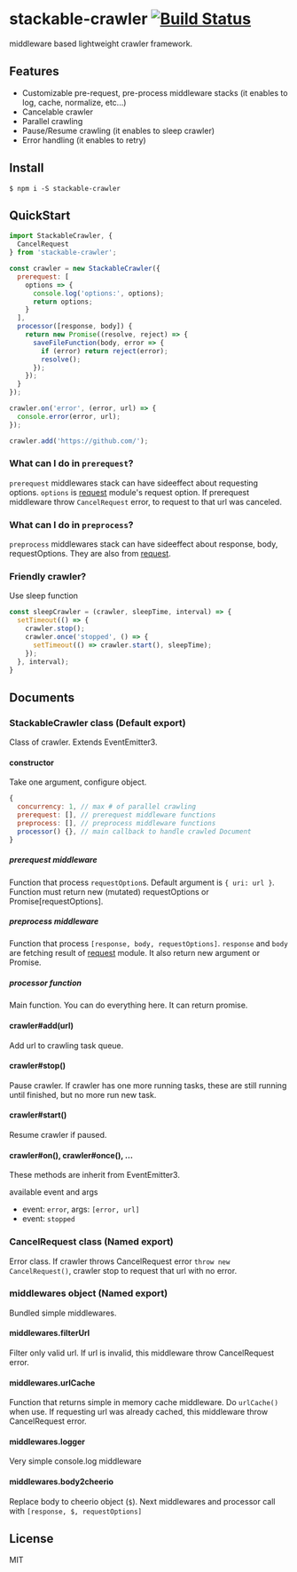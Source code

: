 # stackable-crawler [![Build Status](https://travis-ci.org/airtoxin/stackable-crawler.svg?branch=master)](https://travis-ci.org/airtoxin/stackable-crawler)

middleware based lightweight crawler framework.

## Features

+ Customizable pre-request, pre-process middleware stacks (it enables to log, cache, normalize, etc...)
+ Cancelable crawler
+ Parallel crawling
+ Pause/Resume crawling (it enables to sleep crawler)
+ Error handling (it enables to retry)

## Install

`$ npm i -S stackable-crawler`

## QuickStart

```js
import StackableCrawler, {
  CancelRequest
} from 'stackable-crawler';

const crawler = new StackableCrawler({
  prerequest: [
    options => {
      console.log('options:', options);
      return options;
    }
  ],
  processor([response, body]) {
    return new Promise((resolve, reject) => {
      saveFileFunction(body, error => {
        if (error) return reject(error);
        resolve();
      });
    });
  }
});

crawler.on('error', (error, url) => {
  console.error(error, url);
});

crawler.add('https://github.com/');
```

### What can I do in `prerequest`?

`prerequest` middlewares stack can have sideeffect about requesting options. `options` is [request](https://github.com/request/request) module's request option. If prerequest middleware throw `CancelRequest` error, to request to that url was canceled.

### What can I do in `preprocess`?

`preprocess` middlewares stack can have sideeffect about response, body, requestOptions. They are also from [request](https://github.com/request/request).

### Friendly crawler?

Use sleep function

```js
const sleepCrawler = (crawler, sleepTime, interval) => {
  setTimeout(() => {
    crawler.stop();
    crawler.once('stopped', () => {
      setTimeout(() => crawler.start(), sleepTime);
    });
  }, interval);
}
```

## Documents

### StackableCrawler class (Default export)

Class of crawler. Extends EventEmitter3.

#### constructor

Take one argument, configure object.

```js
{
  concurrency: 1, // max # of parallel crawling
  prerequest: [], // prerequest middleware functions
  preprocess: [], // preprocess middleware functions
  processor() {}, // main callback to handle crawled Document
}
```

##### prerequest middleware

Function that process `requestOption`s. Default argument is `{ uri: url }`. Function must return new (mutated) requestOptions or Promise[requestOptions].

##### preprocess middleware

Function that process `[response, body, requestOptions]`. `response` and `body` are fetching result of [request](https://github.com/request/request) module. It also return new argument or Promise.

##### processor function

Main function. You can do everything here. It can return promise.

#### crawler#add(url)

Add url to crawling task queue.

#### crawler#stop()

Pause crawler. If crawler has one more running tasks, these are still running until finished, but no more run new task.

#### crawler#start()

Resume crawler if paused.

#### crawler#on(), crawler#once(), ...

These methods are inherit from EventEmitter3.

available event and args

+ event: `error`, args: `[error, url]`
+ event: `stopped`

### CancelRequest class (Named export)

Error class. If crawler throws CancelRequest error `throw new CancelRequest()`, crawler stop to request that url with no error.

### middlewares object (Named export)

Bundled simple middlewares.

#### middlewares.filterUrl

Filter only valid url. If url is invalid, this middleware throw CancelRequest error.

#### middlewares.urlCache

Function that returns simple in memory cache middleware. Do `urlCache()` when use. If requesting url was already cached, this middleware throw CancelRequest error.

#### middlewares.logger

Very simple console.log middleware

#### middlewares.body2cheerio

Replace body to cheerio object (`$`). Next middlewares and processor call with `[response, $, requestOptions]`

## License

MIT
